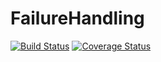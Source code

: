 FailureHandling
===============
[![Build Status](https://travis-ci.org/niels-nijens/FailureHandling.png?branch=master)](https://travis-ci.org/niels-nijens/FailureHandling)
[![Coverage Status](https://coveralls.io/repos/niels-nijens/FailureHandling/badge.png?branch=master)](https://coveralls.io/r/niels-nijens/FailureHandling?branch=master)
